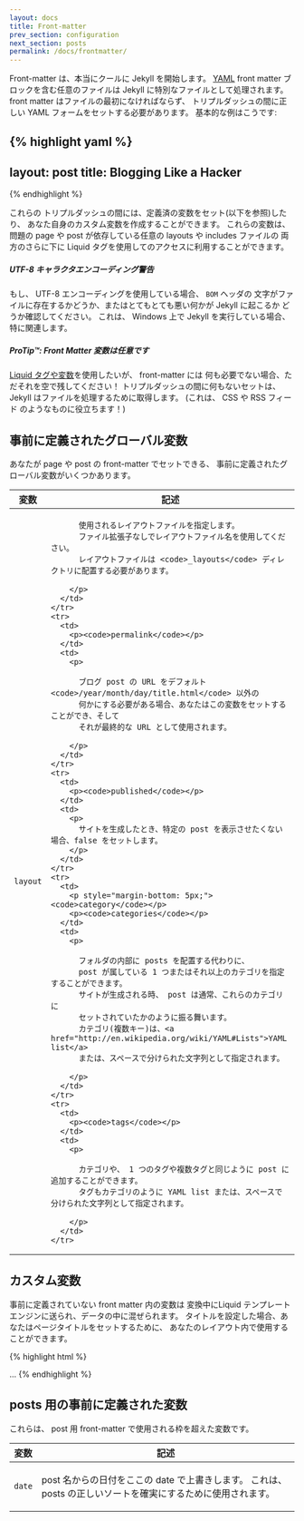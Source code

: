 ```yaml
---
layout: docs
title: Front-matter
prev_section: configuration
next_section: posts
permalink: /docs/frontmatter/
---
```


<!--original
---
layout: docs
title: Front-matter
prev_section: configuration
next_section: posts
permalink: /docs/frontmatter/
---
-->

Front-matter は、本当にクールに Jekyll を開始します。
[YAML](http://yaml.org/) front matter ブロックを含む任意のファイルは Jekyll に特別なファイルとして処理されます。
front matter はファイルの最初になければならず、 トリプルダッシュの間に正しい YAML フォームをセットする必要があります。
基本的な例はこうです:

<!--original
The front-matter is where Jekyll starts to get really cool. Any file that
contains a [YAML](http://yaml.org/) front matter block will be processed by
Jekyll as a special file. The front matter must be the first thing in the file
and must take the form of valid YAML set between triple-dashed lines. Here is a
basic example:
-->

{% highlight yaml %}
---
layout: post
title: Blogging Like a Hacker
---
{% endhighlight %}

<!--original
{% highlight yaml %}
---
layout: post
title: Blogging Like a Hacker
---
{% endhighlight %}
-->

これらの トリプルダッシュの間には、定義済の変数をセット(以下を参照)したり、
あなた自身のカスタム変数を作成することができます。
これらの変数は、問題の page や post が依存している任意の layouts や includes ファイルの
両方のさらに下に Liquid タグを使用してのアクセスに利用することができます。

<!--original
Between these triple-dashed lines, you can set predefined variables (see below
for a reference) or even create custom ones of your own. These variables will
then be available to you to access using Liquid tags both further down in the
file and also in any layouts or includes that the page or post in question
relies on.
-->

<div class="note warning">
  <h5>UTF-8 キャラクタエンコーディング警告</h5>
  <p>
    もし、 UTF-8 エンコーディングを使用している場合、 <code>BOM</code> ヘッダの
    文字がファイルに存在するかどうか、またはとてもとても悪い何かが Jekyll に起こるか
    どうか確認してください。
    これは、 Windows 上で Jekyll を実行している場合、特に関連します。
  </p>
</div>

<!--original
<div class="note warning">
  <h5>UTF-8 Character Encoding Warning</h5>
  <p>
    If you use UTF-8 encoding, make sure that no <code>BOM</code> header
    characters exist in your files or very, very bad things will happen to
    Jekyll. This is especially relevant if you’re running Jekyll on Windows.
  </p>
</div>
-->

<div class="note">
  <h5>ProTip™: Front Matter 変数は任意です</h5>
  <p>
    <a href="../variables/">Liquid タグや変数</a>を使用したいが、 front-matter には
    何も必要でない場合、ただそれを空で残してください！
    トリプルダッシュの間に何もないセットは、 Jekyll はファイルを処理するために取得します。
    (これは、 CSS や RSS フィード のようなものに役立ちます！)
  </p>
</div>

<!--original
<div class="note">
  <h5>ProTip™: Front Matter Variables Are Optional</h5>
  <p>
    If you want to use <a href="../variables/">Liquid tags and variables</a> but
    don’t need anything in your front-matter, just leave it empty! The set of
    triple-dashed lines with nothing in between will still get Jekyll to process
    your file. (This is useful for things like CSS and RSS feeds!)
  </p>
</div>
-->


## 事前に定義されたグローバル変数

<!--original
## Predefined Global Variables
-->

あなたが page や post の front-matter でセットできる、
事前に定義されたグローバル変数がいくつかあります。

<!--original
There are a number of predefined global variables that you can set in the
front-matter of a page or post.
-->

<div class="mobile-side-scroller">
<table>
  <thead>
    <tr>
      <th>変数</th>
      <th>記述</th>
    </tr>
  </thead>
  <tbody>
    <tr>
      <td>
        <p><code>layout</code></p>
      </td>
      <td>
        <p>

          使用されるレイアウトファイルを指定します。
          ファイル拡張子なしでレイアウトファイル名を使用してください。
          レイアウトファイルは <code>_layouts</code> ディレクトリに配置する必要があります。

        </p>
      </td>
    </tr>
    <tr>
      <td>
        <p><code>permalink</code></p>
      </td>
      <td>
        <p>

          ブログ post の URL をデフォルト <code>/year/month/day/title.html</code> 以外の
          何かにする必要がある場合、あなたはこの変数をセットすることができ、そして
          それが最終的な URL として使用されます。

        </p>
      </td>
    </tr>
    <tr>
      <td>
        <p><code>published</code></p>
      </td>
      <td>
        <p>
          サイトを生成したとき、特定の post を表示させたくない場合、false をセットします。
        </p>
      </td>
    </tr>
    <tr>
      <td>
        <p style="margin-bottom: 5px;"><code>category</code></p>
        <p><code>categories</code></p>
      </td>
      <td>
        <p>

          フォルダの内部に posts を配置する代わりに、
          post が属している 1 つまたはそれ以上のカテゴリを指定することができます。
          サイトが生成される時、 post は通常、これらのカテゴリに
          セットされていたかのように振る舞います。
          カテゴリ(複数キー)は、<a href="http://en.wikipedia.org/wiki/YAML#Lists">YAML list</a>
          または、スペースで分けられた文字列として指定されます。

        </p>
      </td>
    </tr>
    <tr>
      <td>
        <p><code>tags</code></p>
      </td>
      <td>
        <p>

          カテゴリや、 1 つのタグや複数タグと同じように post に追加することができます。
          タグもカテゴリのように YAML list または、スペースで分けられた文字列として指定されます。

        </p>
      </td>
    </tr>
  </tbody>
</table>
</div>

<!--original
<div class="mobile-side-scroller">
<table>
  <thead>
    <tr>
      <th>Variable</th>
      <th>Description</th>
    </tr>
  </thead>
  <tbody>
    <tr>
      <td>
        <p><code>layout</code></p>
      </td>
      <td>
        <p>

          If set, this specifies the layout file to use. Use the layout file
          name without the file extension. Layout files must be placed in the
          <code>_layouts</code> directory.

        </p>
      </td>
    </tr>
    <tr>
      <td>
        <p><code>permalink</code></p>
      </td>
      <td>
        <p>

          If you need your processed blog post URLs to be something other than
          the default <code>/year/month/day/title.html</code> then you can set
          this variable and it will be used as the final URL.

        </p>
      </td>
    </tr>
    <tr>
      <td>
        <p><code>published</code></p>
      </td>
      <td>
        <p>
          Set to false if you don’t want a specific post to show up when the
          site is generated.
        </p>
      </td>
    </tr>
    <tr>
      <td>
        <p style="margin-bottom: 5px;"><code>category</code></p>
        <p><code>categories</code></p>
      </td>
      <td>
        <p>

          Instead of placing posts inside of folders, you can specify one or
          more categories that the post belongs to. When the site is generated
          the post will act as though it had been set with these categories
          normally. Categories (plural key) can be specified as a <a
          href="http://en.wikipedia.org/wiki/YAML#Lists">YAML list</a> or a
          space-separated string.

        </p>
      </td>
    </tr>
    <tr>
      <td>
        <p><code>tags</code></p>
      </td>
      <td>
        <p>

          Similar to categories, one or multiple tags can be added to a post.
          Also like categories, tags can be specified as a YAML list or a space-
          separated string.

        </p>
      </td>
    </tr>
  </tbody>
</table>
</div>
-->


## カスタム変数

<!--original
## Custom Variables
-->

事前に定義されていない front matter 内の変数は
変換中にLiquid テンプレートエンジンに送られ、データの中に混ぜられます。
タイトルを設定した場合、あなたはページタイトルをセットするために、
あなたのレイアウト内で使用することができます。

<!--original
Any variables in the front matter that are not predefined are mixed into the
data that is sent to the Liquid templating engine during the conversion. For
instance, if you set a title, you can use that in your layout to set the page
title:
-->

{% highlight html %}
<!DOCTYPE HTML>
<html>
  <head>
    <title>{% raw %}{{ page.title }}{% endraw %}</title>
  </head>
  <body>
    ...
{% endhighlight %}

<!--original
{% highlight html %}
<!DOCTYPE HTML>
<html>
  <head>
    <title>{% raw %}{{ page.title }}{% endraw %}</title>
  </head>
  <body>
    ...
{% endhighlight %}
-->

## posts 用の事前に定義された変数

<!--original
## Predefined Variables for Posts
-->

これらは、 post 用 front-matter で使用される枠を超えた変数です。

<!--original
These are available out-of-the-box to be used in the front-matter for a post.
-->

<div class="mobile-side-scroller">
<table>
  <thead>
    <tr>
      <th>変数</th>
      <th>記述</th>
    </tr>
  </thead>
  <tbody>
    <tr>
      <td>
        <p><code>date</code></p>
      </td>
      <td>
        <p>
          post 名からの日付をここの date で上書きします。
          これは、 posts の正しいソートを確実にするために使用されます。
        </p>
      </td>
    </tr>
  </tbody>
</table>
</div>

<!--original
<div class="mobile-side-scroller">
<table>
  <thead>
    <tr>
      <th>Variable</th>
      <th>Description</th>
    </tr>
  </thead>
  <tbody>
    <tr>
      <td>
        <p><code>date</code></p>
      </td>
      <td>
        <p>
          A date here overrides the date from the name of the post. This can be
          used to ensure correct sorting of posts.
        </p>
      </td>
    </tr>
  </tbody>
</table>
</div>
-->

